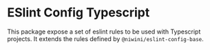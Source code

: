 # ESlint Config Typescript

This package expose a set of eslint rules to be used with Typescript projects. It extends the rules defined by `@niwini/eslint-config-base`.